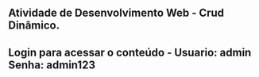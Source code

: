 ## Atividade de Desenvolvimento Web - Crud Dinâmico.
## Login para acessar o conteúdo - Usuario: admin Senha: admin123
